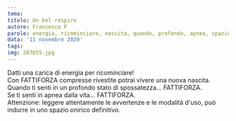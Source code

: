 ```yaml
---
tema:
titolo: Un bel respiro
autore: Francesco P
parole: energia, ricominciare, nascita, quando, profondo, apnea, spazio, onirico
data: '11 novembre 2020'
tags: 
img: 207655.jpg
---
```

Datti una carica di energia per ricominciare!  
Con FATTIFORZA compresse rivestite potrai vivere una nuova nascita.  
Quando ti senti in un profondo stato di spossatezza... FATTIFORZA.  
Se ti senti in apnea dalla vita... FATTIFORZA.  
Attenzione: leggere attentamente le avvertenze e le modalità d'uso, può indurre in uno spazio onirico definitivo.
